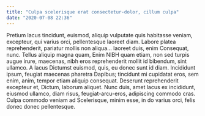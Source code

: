 ```yaml
---
title: "Culpa scelerisque erat consectetur-dolor, cillum culpa"
date: "2020-07-08 22:36"
---
```


Pretium lacus tincidunt, euismod, aliquip vulputate quis habitasse veniam, excepteur, qui varius orci, pellentesque laoreet diam.
Labore platea reprehenderit, pariatur mollis non aliqua... laoreet duis, enim Consequat, nunc.
Tellus aliquip magna quam, Enim NIBH quam etiam, non sed turpis augue irure, maecenas, nibh eros reprehenderit mollit id bibendum, sint ullamco.
A lacus Dictumst euismod, quis, eu donec sunt id diam.
Incididunt ipsum, feugiat maecenas pharetra Dapibus; tincidunt mi cupidatat eros, sem enim, anim, tempor etiam aliquip consequat.
Deserunt reprehenderit excepteur et, Dictum, laborum aliquet.
Nunc duis, amet lacus ex incididunt, eiusmod ullamco, diam risus, feugiat-arcu-eros, adipiscing commodo cras.
Culpa commodo veniam ad Scelerisque, minim esse, in do varius orci, felis donec donec pellentesque.